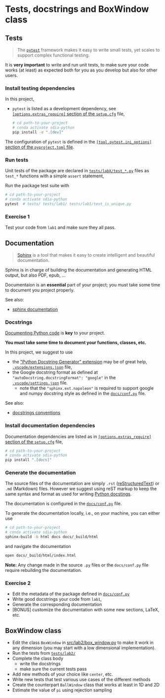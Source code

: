 # Tests, docstrings and BoxWindow class

## Tests

> The [`pytest`](https://docs.pytest.org/en/6.2.x/) framework makes it easy to write small tests, yet scales to support complex functional testing.

It is **very important** to write and run unit tests, to make sure your code works (at least) as expected both for you as you develop but also for other users.

### Install testing dependencies

In this project,

- `pytest` is listed as a development dependency, see [`[options.extras_require]` section of the `setup.cfg`](../../setup.cfg) file,

    ```bash
    # cd path-to-your-project
    # conda activate sdia-python
    pip install -e ".[dev]"
    ```

The configuration of `pytest` is defined in the [`[tool.pytest.ini_options]` section of the `pyproject.toml` file](https://docs.pytest.org/en/latest/reference/customize.html#pyproject-toml).

### Run tests

Unit tests of the package are declared in [`tests/labX/test_*.py`](../../tests/) files as `test_*` functions with a simple `assert` statement,

Run the package test suite with

```bash
# cd path-to-your-project
# conda activate sdia-python
pytest  # tests/ tests/lab1/ tests/lab1/test_is_unique.py
```

### Exercise 1

Test your code from `lab1` and make sure they all pass.

## Documentation

> [Sphinx](https://www.sphinx-doc.org/en/master/index.html)  is a tool that makes it easy to create intelligent and beautiful documentation.

Sphinx is in charge of building the documentation and generating HTML output, but also PDF, epub, ...

Documentaion is an **essential** part of your project; you must take some time to document you project properly.

See also:

- [sphinx documentation](https://www.sphinx-doc.org/en/master/usage/configuration.html)

### Docstrings

[Documenting Python code](https://realpython.com/documenting-python-code/) is **key** to your project.

**You must take some time to document your functions, classes, etc.**

In this project, we suggest to use

- the ["Python Docstring Generator" extension](https://marketplace.visualstudio.com/items?itemName=njpwerner.autodocstring) may be of great help, [`.vscode/extensions.json`](../../.vscode/extensions.json) file,
- the Google docstring format as defined at  `"autoDocstring.docstringFormat": "google"` in the [`.vscode/settings.json`](../../.vscode/settings.json) file.
  - note that the `"sphinx.ext.napoleon"` is required to support google and numpy docstring style as defined in the [`docs/conf.py`](../../docs/conf.py) file.

See also:

- [docstrings conventions](https://www.python.org/dev/peps/pep-0257/)

### Install documentation dependencies

Documentation dependencies are listed as in [`[options.extras_require]` section of the `setup.cfg`](../../setup.cfg) file,

  ```bash
  # cd path-to-your-project
  # conda activate sdia-python
  pip install ".[docs]"
  ```

### Generate the documentation

The source files of the documentation are simply `.rst` ([reStructuredText](https://docutils.sourceforge.io/rst.html)) or `.md` (Markdown) files.
However we suggest using reST markup to keep the same syntax and format as used for writing [Python docstings](https://devguide.python.org/documenting/).

The documentation is configured in the [`docs/conf.py`](../../docs/conf.py) file.

To generate the documentation locally, i.e., on your machine, you can either use

  ```bash
  # cd path-to-your-project
  # conda activate sdia-python
  sphinx-build -b html docs docs/_build/html
  ```

  and navigate the documentation

  ```bash
  open docs/_build/html/index.html
  ```

**Note:** Any change made in the source `.py` files or the `docs/conf.py` file require rebuilding the documentation.

### Exercise 2

- Edit the metadata of the package defined in [`docs/conf.py`](../../docs/conf.py)
- Write good docstrings your code from `lab1`,
- Generate the corresponding documentation
- [BONUS] customize the documentation with some new sections, LaTeX, etc.

## BoxWindow class

- Edit the class `BoxWindow` in [src/lab2/box_window.py](./box_window.py) to make it work in any dimension (you may start with a low dimensional implementation).
- Run the tests from [`tests/lab2/`](../../tests/lab2)
- Complete the class body
  - write the docstrings
  - make sure the current tests pass
- Add new methods of your choice like `center`, etc.
- Write new tests that test various use cases of the different methods
- Create the counterpart `BallWindow` class that works at least in 1D and 2D
- Estimate the value of `pi` using rejection sampling
